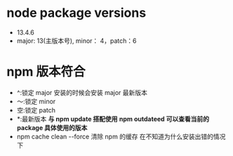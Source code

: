 # node package versions

- 13.4.6
- major: 13(主版本号), minor： 4，patch：6

# npm 版本符合

- ^:锁定 major 安装的时候会安装 major 最新版本
- ～:锁定 minor
- 空:锁定 patch
- \*:最新版本
  **与 npm update 搭配使用**
  **npm outdateed 可以查看当前的 package 具体使用的版本**
- npm cache clean --force 清除 npm 的缓存 在不知道为什么安装出错的情况下
